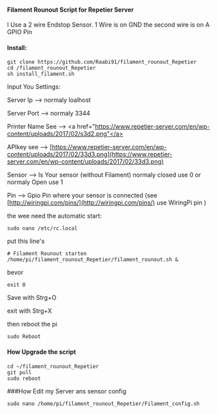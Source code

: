 #### Filament Rounout Script for Repetier Server

I Use a 2 wire Endstop Sensor. 1 Wire is on GND the second wire is on A GPIO Pin

#### Install:
```
git clone https://github.com/Raabi91/filament_rounout_Repetier
cd /filament_rounout_Repetier
sh install_filament.sh
```

Input You Settings:



Server Ip --> normaly loalhost

Server Port --> normaly 3344

Printer Name See --> <a href="https://www.repetier-server.com/en/wp-content/uploads/2017/02/s3d2.png"</a>

APIkey see --> [https://www.repetier-server.com/en/wp-content/uploads/2017/02/33d3.png](https://www.repetier-server.com/en/wp-content/uploads/2017/02/33d3.png)

Sensor --> Is Your sensor (without Filament) normaly closed use 0 or normaly Open use 1

Pin --> Gpio Pin where your sensor is connected (see [http://wiringpi.com/pins/](http://wiringpi.com/pins/) use WiringPi pin )



the wee need the automatic start:
```
sudo nano /etc/rc.local
```
put this line's

```
# Filament Rounout starten
/home/pi/filament_rounout_Repetier/filament_rounout.sh &
```
bevor
```
exit 0
```
Save with Strg+O

exit with Strg+X

then reboot the pi
```
sudo Reboot
```

#### How Upgrade the script
```
cd ~/filament_rounout_Repetier
git pull
sudo reboot
```


###How Edit my Server ans sensor config
```
sudo nano /home/pi/filament_rounout_Repetier/Filament_config.sh
```
